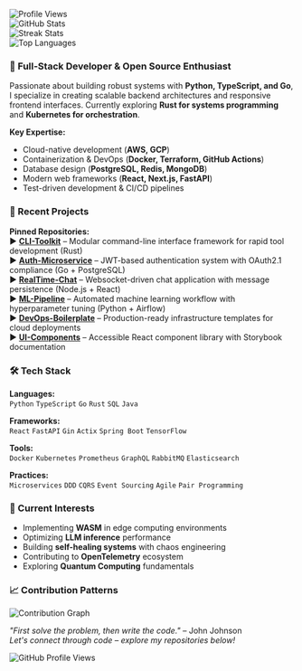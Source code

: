 ![Profile Views](https://komarev.com/ghpvc/?username=brynjarhanne448&color=blueviolet)  
![GitHub Stats](https://github-readme-stats.vercel.app/api?username=brynjarhanne448&show_icons=true&theme=radical&include_all_commits=true)  
![Streak Stats](https://github-readme-streak-stats.herokuapp.com/?user=brynjarhanne448&theme=radical)  
![Top Languages](https://github-readme-stats.vercel.app/api/top-langs/?username=brynjarhanne448&layout=compact&theme=radical&langs_count=8)  

### 🚀 Full-Stack Developer & Open Source Enthusiast  
Passionate about building robust systems with **Python, TypeScript, and Go**, I specialize in creating scalable backend architectures and responsive frontend interfaces. Currently exploring **Rust for systems programming** and **Kubernetes for orchestration**.  

**Key Expertise:**  
- Cloud-native development (**AWS, GCP**)  
- Containerization & DevOps (**Docker, Terraform, GitHub Actions**)  
- Database design (**PostgreSQL, Redis, MongoDB**)  
- Modern web frameworks (**React, Next.js, FastAPI**)  
- Test-driven development & CI/CD pipelines  

### 🔨 Recent Projects  
**Pinned Repositories:**  
▶️ [**CLI-Toolkit**](/) – Modular command-line interface framework for rapid tool development (Rust)  
▶️ [**Auth-Microservice**](/) – JWT-based authentication system with OAuth2.1 compliance (Go + PostgreSQL)  
▶️ [**RealTime-Chat**](/) – Websocket-driven chat application with message persistence (Node.js + React)  
▶️ [**ML-Pipeline**](/) – Automated machine learning workflow with hyperparameter tuning (Python + Airflow)  
▶️ [**DevOps-Boilerplate**](/) – Production-ready infrastructure templates for cloud deployments  
▶️ [**UI-Components**](/) – Accessible React component library with Storybook documentation  

### 🛠️ Tech Stack  
**Languages:**  
`Python` `TypeScript` `Go` `Rust` `SQL` `Java`  

**Frameworks:**  
`React` `FastAPI` `Gin` `Actix` `Spring Boot` `TensorFlow`  

**Tools:**  
`Docker` `Kubernetes` `Prometheus` `GraphQL` `RabbitMQ` `Elasticsearch`  

**Practices:**  
`Microservices` `DDD` `CQRS` `Event Sourcing` `Agile` `Pair Programming`  

### 🌱 Current Interests  
- Implementing **WASM** in edge computing environments  
- Optimizing **LLM inference** performance  
- Building **self-healing systems** with chaos engineering  
- Contributing to **OpenTelemetry** ecosystem  
- Exploring **Quantum Computing** fundamentals  

### 📈 Contribution Patterns  
![Contribution Graph](https://ghchart.rshah.org/brynjarhanne448)  

*"First solve the problem, then write the code."* – John Johnson  
*Let's connect through code – explore my repositories below!*  

![GitHub Profile Views](https://komarev.com/ghpvc/?username=brynjarhanne448&label=Profile+Views&color=blueviolet&style=flat)
